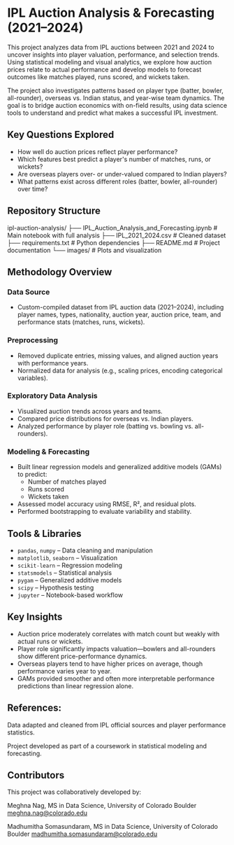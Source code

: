 # IPL Auction Analysis & Forecasting (2021–2024)

This project analyzes data from IPL auctions between 2021 and 2024 to uncover insights into player valuation, performance, and selection trends. Using statistical modeling and visual analytics, we explore how auction prices relate to actual performance and develop models to forecast outcomes like matches played, runs scored, and wickets taken.

The project also investigates patterns based on player type (batter, bowler, all-rounder), overseas vs. Indian status, and year-wise team dynamics. The goal is to bridge auction economics with on-field results, using data science tools to understand and predict what makes a successful IPL investment.


## Key Questions Explored

- How well do auction prices reflect player performance?
- Which features best predict a player's number of matches, runs, or wickets?
- Are overseas players over- or under-valued compared to Indian players?
- What patterns exist across different roles (batter, bowler, all-rounder) over time?


## Repository Structure

ipl-auction-analysis/
├── IPL_Auction_Analysis_and_Forecasting.ipynb # Main notebook with full analysis
├── IPL_2021_2024.csv # Cleaned dataset
├── requirements.txt # Python dependencies
├── README.md # Project documentation
└── images/ # Plots and visualization



## Methodology Overview

### Data Source
- Custom-compiled dataset from IPL auction data (2021–2024), including player names, types, nationality, auction year, auction price, team, and performance stats (matches, runs, wickets).

### Preprocessing
- Removed duplicate entries, missing values, and aligned auction years with performance years.
- Normalized data for analysis (e.g., scaling prices, encoding categorical variables).

### Exploratory Data Analysis
- Visualized auction trends across years and teams.
- Compared price distributions for overseas vs. Indian players.
- Analyzed performance by player role (batting vs. bowling vs. all-rounders).

### Modeling & Forecasting
- Built linear regression models and generalized additive models (GAMs) to predict:
  - Number of matches played
  - Runs scored
  - Wickets taken
- Assessed model accuracy using RMSE, R², and residual plots.
- Performed bootstrapping to evaluate variability and stability.


## Tools & Libraries

- `pandas`, `numpy` – Data cleaning and manipulation  
- `matplotlib`, `seaborn` – Visualization  
- `scikit-learn` – Regression modeling  
- `statsmodels` – Statistical analysis  
- `pygam` – Generalized additive models  
- `scipy` – Hypothesis testing  
- `jupyter` – Notebook-based workflow  


## Key Insights

- Auction price moderately correlates with match count but weakly with actual runs or wickets.
- Player role significantly impacts valuation—bowlers and all-rounders show different price-performance dynamics.
- Overseas players tend to have higher prices on average, though performance varies year to year.
- GAMs provided smoother and often more interpretable performance predictions than linear regression alone.


## References:

Data adapted and cleaned from IPL official sources and player performance statistics.

Project developed as part of a coursework in statistical modeling and forecasting.

## Contributors
This project was collaboratively developed by:

Meghna Nag, MS in Data Science, University of Colorado Boulder
meghna.nag@colorado.edu

Madhumitha Somasundaram, MS in Data Science, University of Colorado Boulder
madhumitha.somasundaram@colorado.edu


